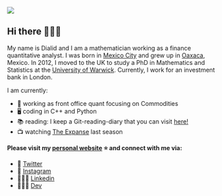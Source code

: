 
![](https://raw.github.com/quantgirluk/quantgirluk/master/ReadMeDark.png)

## Hi there 🙋🏽‍♀️

My name is Dialid and I am a mathematician working as a finance quantitative analyst. I was born in [Mexico City](https://en.wikipedia.org/wiki/Mexico_City) and grew up in [Oaxaca](https://en.wikipedia.org/wiki/Oaxaca), Mexico. In 2012, I moved to the UK to study a PhD in Mathematics and Statistics at the [University of Warwick](https://warwick.ac.uk/). Currently, I work for an investment bank in London.

I am currently:

- 🔭  working as front office quant focusing on Commodities
- 🖥 coding in C++ and Python
- 📚 reading: I keep a Git-reading-diary that you can visit [here!](https://github.com/quantgirluk/Reading)
- 📺 watching [The Expanse](https://www.imdb.com/title/tt3230854/) last season

**Please visit my [personal website](https://quantgirl.blog/) ⭐ and connect with me via:**

- 🦜 [Twitter](https://twitter.com/Quant_Girl)
- 📸 [Instagram](https://www.instagram.com/quantgirl_mx/)
- 👩🏽‍💼 [Linkedin](https://www.linkedin.com/in/dialidsantiago/)
- 👩🏽‍💻 [Dev](https://dev.to/quantgirluk)





<!--
**quantgirluk/quantgirluk** is a ✨ _special_ ✨ repository because its `README.md` (this file) appears on your GitHub profile.


